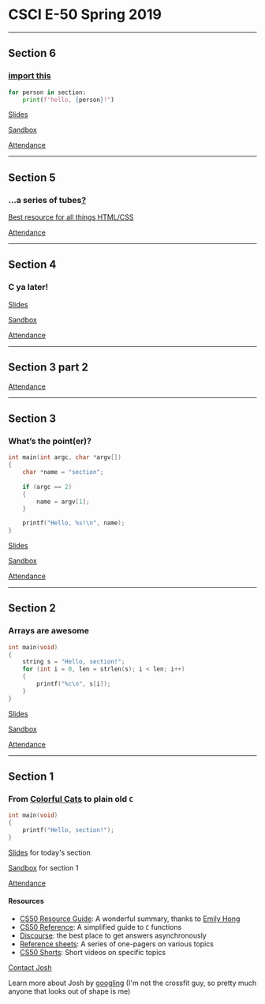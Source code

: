 # CSCI E-50 Spring 2019

***

## Section 6

### [import this](https://en.wikipedia.org/wiki/Zen_of_Python)

```python
for person in section:
    print(f"hello, {person}!")
```

[Slides](https://docs.google.com/presentation/d/1jxRUsDgHDGhAQjznlOPrJLs8jnW02y3gd4EwHYjJKmA/edit?usp=sharing)

[Sandbox](http://bit.ly/2WDQHYp)

[Attendance](https://docs.google.com/forms/d/e/1FAIpQLScrklxp-YDq7ykKf9GjzXhbEp4-XzaMXkPQ1WfkoycjeY_EoA/viewform?usp=sf_link)

***

## Section 5

### ...a series of tubes[?](https://en.wikipedia.org/wiki/Series_of_tubes)

[Best resource for all things HTML/CSS](https://w3schools.com)

[Attendance](https://docs.google.com/forms/d/e/1FAIpQLSd_y-wyzL2j-2LQ0XV0gVXBM5sgr8Yx3cPiSflNwtPAxTMthw/viewform?usp=sf_link)

***

## Section 4

### C ya later!

[Slides](https://docs.google.com/presentation/d/15irxsSaR153HbkBpnNTbX4G4dO9Fb-4rvDbQMCzw6Kg/edit?usp=sharing)

[Sandbox](http://bit.ly/2SQdDkQ)

[Attendance](https://docs.google.com/forms/d/e/1FAIpQLSewsRdowBnb7rt9i-VACLjpardY7kUo6Xvq8Cq0XDe1jYwKsA/viewform?usp=sf_link)

***

## Section 3 part 2

[Attendance](https://docs.google.com/forms/d/e/1FAIpQLSf725jcJcc9VqzuPmzmdUx8CCBUOCNGq8Ppr1wsriPqdoCevw/viewform?usp=sf_link)

***

## Section 3

### What’s the point(er)?

```C
int main(int argc, char *argv[])
{
    char *name = "section";
    
    if (argc == 2)
    {
        name = argv[1];
    }

    printf("Hello, %s!\n", name);
}
```

[Slides](https://docs.google.com/presentation/d/15KseYAGGgPp9MuThNyhcCEWbYNDFOzcvUKZW2KSw60I/edit?usp=sharing)

[Sandbox](http://bit.ly/2tyIMPs)

[Attendance](https://docs.google.com/forms/d/e/1FAIpQLScxgwxd3X_XjBy2BsHBDkGI2K2YJOvt5uP3Iicg3xHyi4IirQ/viewform?usp=sf_link)

***

## Section 2

### Arrays are awesome

```C
int main(void)
{
    string s = "Hello, section!";
    for (int i = 0, len = strlen(s); i < len; i++)
    {
        printf("%c\n", s[i]);
    }
}
```

[Slides](https://docs.google.com/presentation/d/1hctnYNQlqztHs8Xu4FXwrAmctZ1X7-XDuGBp5C3YkQk/edit?usp=sharing)

[Sandbox](http://bit.ly/2S92c7w)

[Attendance](https://docs.google.com/forms/d/e/1FAIpQLScB8yba6sMvsY1aItvE5n-8fwmQxLP9WfgJNNZgO5erzr-Cdw/viewform?usp=sf_link)

***

## Section 1

### From [**C**olorful **C**ats](https://scratch.mit.edu) to plain old `C`

```C
int main(void)
{
    printf("Hello, section!");
}
```

[Slides](https://docs.google.com/presentation/d/1-cHEmUAWGQ6z9_lM5xYrmzClZ4aGNXc9pz8Zy8IxYQw/edit?usp=sharing) for today's section

[Sandbox](http://bit.ly/2GxHVGA) for section 1

[Attendance](https://docs.google.com/forms/d/e/1FAIpQLSd4skycpQnoi8WfxsyrSehdJ_jG9a3u_sSUyfmTFpmlWO3M6Q/viewform?usp=sf_link)

#### Resources

* [CS50 Resource Guide](https://cs50.harvard.edu/extension/2019/spring/guide.pdf): A wonderful summary, thanks to [Emily Hong](https://cdn.cs50.net/2018/fall/video_projects/staff_gifs/gifs/Emily-Hong.gif)
* [CS50 Reference](https://reference.cs50.net/): A simplified guide to `C` functions
* [Discourse](https://discourse.cs50.net/c/cs50-2019-spring): the best place to get answers asynchronously
* [Reference sheets](https://drive.google.com/open?id=1WgsqoeDJ4v3ywVF8LqtUXE0KS0tEO4vU): A series of one-pagers on various topics
* [CS50 Shorts](https://www.youtube.com/playlist?list=PLhQjrBD2T381k8ul4WQ8SQ165XqY149WW): Short videos on specific topics

[Contact Josh](mailto:cs50@jrsacher.com)

Learn more about Josh by [googling](https://www.google.com/search?q=Joshua+Sacher) (I'm not the crossfit guy, so pretty much anyone that looks out of shape is me)
